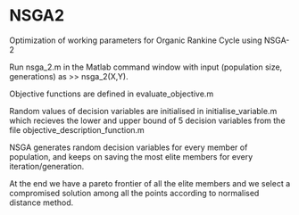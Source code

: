 # NSGA2
Optimization of working parameters for Organic Rankine Cycle using NSGA-2

Run nsga_2.m in the Matlab command window with input (population size, generations) as >> nsga_2(X,Y).

Objective functions are defined in evaluate_objective.m

Random values of decision variables are initialised in initialise_variable.m which recieves the lower and upper bound
of 5 decision variables from the file objective_description_function.m

NSGA generates random decision variables for every member of population,
and keeps on saving the most elite members for every iteration/generation.

At the end we have a pareto frontier of all the elite members and we select a compromised solution among all the points
according to normalised distance method.
